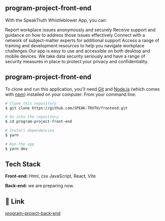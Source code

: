 
## program-project-front-end
With the SpeakTruth Whistleblower App, you can:

Report workplace issues anonymously and securely
Receive support and guidance on how to address those issues effectively
Connect with a network of subject-matter experts for additional support
Access a range of training and development resources to help you navigate workplace challenges
Our app is easy to use and accessible on both desktop and mobile devices. We take data security seriously and have a range of security measures in place to protect your privacy and confidentiality.
## program-project-front-end

To clone and run this application, you'll need [Git](https://git-scm.com) and [Node.js](https://nodejs.org/en/download/) (which comes with [npm](http://npmjs.com)) installed on your computer. From your command line:

```bash
# Clone this repository
$ git clone https://github.com/SPEAK-TRUTH/frontend.git

# Go into the repository
$ cd program-project-front-end

# Install dependencies
$ yarn

# Run the app
$ yarn dev
```

## Tech Stack

**Front-end:** Html, css JavaScript, React, Vite

**Back-end:** we are preparing now.



## 🔗 Link
[program-project-back-end](https://github.com/naoto-tokoyoda/program-project-back-end.git)
